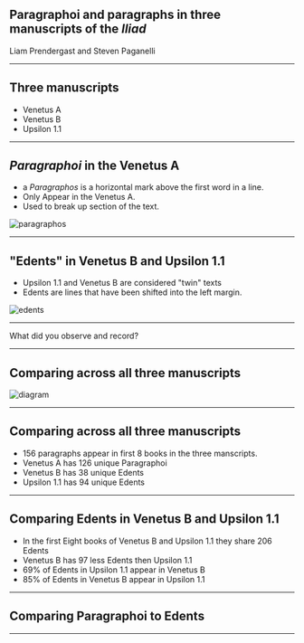 ## Paragraphoi and paragraphs in three manuscripts of the *Iliad*

Liam Prendergast and Steven Paganelli

---

## Three manuscripts

- Venetus A 
- Venetus B 
- Upsilon 1.1

---

## *Paragraphoi* in the Venetus A

- a *Paragraphos* is a horizontal mark above the first word in a line.
- Only Appear in the Venetus A.
- Used to break up section of the text.

![paragraphos](https://raw.githubusercontent.com/cjschu17/hcil-21/master/parag.jpg)

---

## "Edents" in Venetus B and Upsilon 1.1

- Upsilon 1.1 and Venetus B are considered "twin" texts
- Edents are lines that have been shifted into the left margin.

![edents](https://raw.githubusercontent.com/cjschu17/hcil-21/master/edents.jpg)

---

What did you observe and record?

---


## Comparing across all three manuscripts

![diagram](https://raw.githubusercontent.com/cjschu17/hcil-21/master/Diagram3.0.png)

---

## Comparing across all three manuscripts

- 156 paragraphs appear in first 8 books in the three manscripts.
- Venetus A has 126 unique Paragraphoi
- Venetus B has 38 unique Edents
- Upsilon 1.1 has 94 unique Edents

---

## Comparing Edents in Venetus B and Upsilon 1.1

- In the first Eight books of Venetus B and Upsilon 1.1 they share 206 Edents
- Venetus B has 97 less Edents then Upsilon 1.1
- 69% of Edents in Upsilon 1.1 appear in Venetus B
- 85% of Edents in Venetus B appear in Upsilon 1.1

---

## Comparing Paragraphoi to Edents

---
